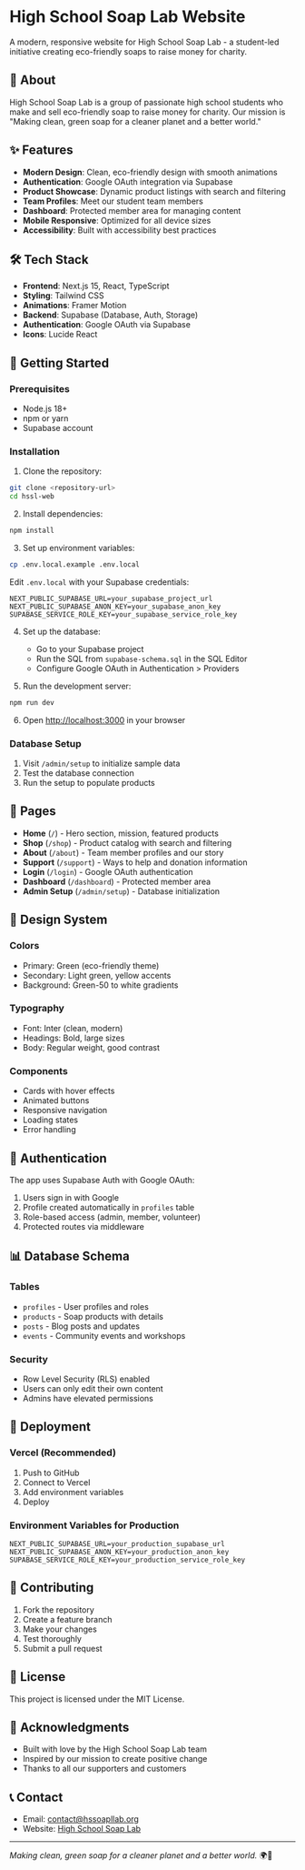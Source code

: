 # High School Soap Lab Website

A modern, responsive website for High School Soap Lab - a student-led initiative creating eco-friendly soaps to raise money for charity.

## 🌱 About

High School Soap Lab is a group of passionate high school students who make and sell eco-friendly soap to raise money for charity. Our mission is "Making clean, green soap for a cleaner planet and a better world."

## ✨ Features

- **Modern Design**: Clean, eco-friendly design with smooth animations
- **Authentication**: Google OAuth integration via Supabase
- **Product Showcase**: Dynamic product listings with search and filtering
- **Team Profiles**: Meet our student team members
- **Dashboard**: Protected member area for managing content
- **Mobile Responsive**: Optimized for all device sizes
- **Accessibility**: Built with accessibility best practices

## 🛠 Tech Stack

- **Frontend**: Next.js 15, React, TypeScript
- **Styling**: Tailwind CSS
- **Animations**: Framer Motion
- **Backend**: Supabase (Database, Auth, Storage)
- **Authentication**: Google OAuth via Supabase
- **Icons**: Lucide React

## 🚀 Getting Started

### Prerequisites

- Node.js 18+
- npm or yarn
- Supabase account

### Installation

1. Clone the repository:
```bash
git clone <repository-url>
cd hssl-web
```

2. Install dependencies:
```bash
npm install
```

3. Set up environment variables:
```bash
cp .env.local.example .env.local
```

Edit `.env.local` with your Supabase credentials:
```env
NEXT_PUBLIC_SUPABASE_URL=your_supabase_project_url
NEXT_PUBLIC_SUPABASE_ANON_KEY=your_supabase_anon_key
SUPABASE_SERVICE_ROLE_KEY=your_supabase_service_role_key
```

4. Set up the database:
   - Go to your Supabase project
   - Run the SQL from `supabase-schema.sql` in the SQL Editor
   - Configure Google OAuth in Authentication > Providers

5. Run the development server:
```bash
npm run dev
```

6. Open [http://localhost:3000](http://localhost:3000) in your browser

### Database Setup

1. Visit `/admin/setup` to initialize sample data
2. Test the database connection
3. Run the setup to populate products

## 📱 Pages

- **Home** (`/`) - Hero section, mission, featured products
- **Shop** (`/shop`) - Product catalog with search and filtering
- **About** (`/about`) - Team member profiles and our story
- **Support** (`/support`) - Ways to help and donation information
- **Login** (`/login`) - Google OAuth authentication
- **Dashboard** (`/dashboard`) - Protected member area
- **Admin Setup** (`/admin/setup`) - Database initialization

## 🎨 Design System

### Colors
- Primary: Green (eco-friendly theme)
- Secondary: Light green, yellow accents
- Background: Green-50 to white gradients

### Typography
- Font: Inter (clean, modern)
- Headings: Bold, large sizes
- Body: Regular weight, good contrast

### Components
- Cards with hover effects
- Animated buttons
- Responsive navigation
- Loading states
- Error handling

## 🔐 Authentication

The app uses Supabase Auth with Google OAuth:

1. Users sign in with Google
2. Profile created automatically in `profiles` table
3. Role-based access (admin, member, volunteer)
4. Protected routes via middleware

## 📊 Database Schema

### Tables
- `profiles` - User profiles and roles
- `products` - Soap products with details
- `posts` - Blog posts and updates
- `events` - Community events and workshops

### Security
- Row Level Security (RLS) enabled
- Users can only edit their own content
- Admins have elevated permissions

## 🚀 Deployment

### Vercel (Recommended)

1. Push to GitHub
2. Connect to Vercel
3. Add environment variables
4. Deploy

### Environment Variables for Production
```env
NEXT_PUBLIC_SUPABASE_URL=your_production_supabase_url
NEXT_PUBLIC_SUPABASE_ANON_KEY=your_production_anon_key
SUPABASE_SERVICE_ROLE_KEY=your_production_service_role_key
```

## 🤝 Contributing

1. Fork the repository
2. Create a feature branch
3. Make your changes
4. Test thoroughly
5. Submit a pull request

## 📄 License

This project is licensed under the MIT License.

## 🙏 Acknowledgments

- Built with love by the High School Soap Lab team
- Inspired by our mission to create positive change
- Thanks to all our supporters and customers

## 📞 Contact

- Email: contact@hssoapllab.org
- Website: [High School Soap Lab](https://hssoapllab.org)

---

*Making clean, green soap for a cleaner planet and a better world.* 🌍🧼

